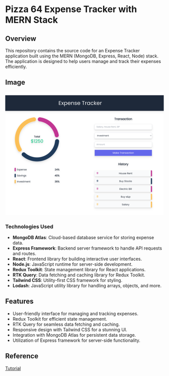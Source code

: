 # Pizza 64 Expense Tracker with MERN Stack

## Overview

This repository contains the source code for an Expense Tracker application built using the MERN (MongoDB, Express, React, Node) stack. The application is designed to help users manage and track their expenses efficiently.


## Image

![Front End](client/images/frontpage.png)



### Technologies Used

- **MongoDB Atlas**: Cloud-based database service for storing expense data.
- **Express Framework**: Backend server framework to handle API requests and routes.
- **React**: Frontend library for building interactive user interfaces.
- **Node.js**: JavaScript runtime for server-side development.
- **Redux Toolkit**: State management library for React applications.
- **RTK Query**: Data fetching and caching library for Redux Toolkit.
- **Tailwind CSS**: Utility-first CSS framework for styling.
- **Lodash**: JavaScript utility library for handling arrays, objects, and more.

## Features

- User-friendly interface for managing and tracking expenses.
- Redux Toolkit for efficient state management.
- RTK Query for seamless data fetching and caching.
- Responsive design with Tailwind CSS for a stunning UI.
- Integration with MongoDB Atlas for persistent data storage.
- Utilization of Express framework for server-side functionality.

## Reference

[Tutorial](https://www.youtube.com/watch?v=mhM-blTHBz8)
